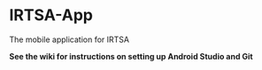 # IRTSA-App
The mobile application for IRTSA

**See the wiki for instructions on setting up Android Studio and Git**
